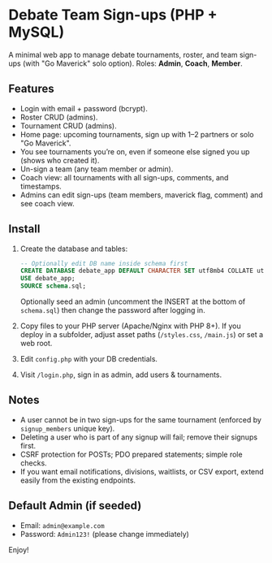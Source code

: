 # Debate Team Sign-ups (PHP + MySQL)

A minimal web app to manage debate tournaments, roster, and team sign-ups (with "Go Maverick" solo option). Roles: **Admin**, **Coach**, **Member**.

## Features
- Login with email + password (bcrypt).
- Roster CRUD (admins).
- Tournament CRUD (admins).
- Home page: upcoming tournaments, sign up with 1–2 partners or solo "Go Maverick".
- You see tournaments you’re on, even if someone else signed you up (shows who created it).
- Un-sign a team (any team member or admin).
- Coach view: all tournaments with all sign-ups, comments, and timestamps.
- Admins can edit sign-ups (team members, maverick flag, comment) and see coach view.

## Install
1. Create the database and tables:
   ```sql
   -- Optionally edit DB name inside schema first
   CREATE DATABASE debate_app DEFAULT CHARACTER SET utf8mb4 COLLATE utf8mb4_unicode_ci;
   USE debate_app;
   SOURCE schema.sql;
   ```
   Optionally seed an admin (uncomment the INSERT at the bottom of `schema.sql`) then change the password after logging in.

2. Copy files to your PHP server (Apache/Nginx with PHP 8+). If you deploy in a subfolder, adjust asset paths (`/styles.css`, `/main.js`) or set a web root.

3. Edit `config.php` with your DB credentials.

4. Visit `/login.php`, sign in as admin, add users & tournaments.

## Notes
- A user cannot be in two sign-ups for the same tournament (enforced by `signup_members` unique key).
- Deleting a user who is part of any signup will fail; remove their signups first.
- CSRF protection for POSTs; PDO prepared statements; simple role checks.
- If you want email notifications, divisions, waitlists, or CSV export, extend easily from the existing endpoints.

## Default Admin (if seeded)
- Email: `admin@example.com`
- Password: `Admin123!` (please change immediately)

Enjoy!
